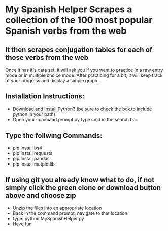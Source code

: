 # My Spanish Helper Scrapes a collection of the 100 most popular Spanish verbs from the web
## It then scrapes conjugation tables for each of those verbs from the web
<p> Once it has it's data set, it will ask you if you want to practice in a raw entry mode or in multiple choice mode.
After practicing for a bit, it will keep track of your progress and display a simple graph. </p>

## Installation Instructions:
* Download and [Install Python3](https://www.python.org/ftp/python/3.6.5/python-3.6.5.exe) (be sure to check the box to include python in your path)
* Open your command prompt by type cmd in the search bar
## Type the follwing Commands:
* pip install bs4
* pip install requests
* pip install pandas
* pip install matplotlib
## If using git you already know what to do, if not simply click the green clone or download button above and choose zip
* Unzip the files into an appropriate location
* Back in the command prompt, navigate to that location
* type: python MySpanishHelper.py
* Have fun
